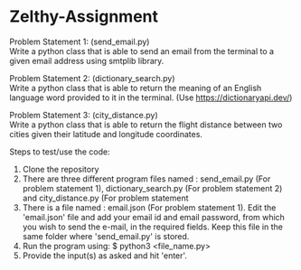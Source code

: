 # Zelthy-Assignment

Problem Statement 1: (send_email.py)  
Write a python class that is able to send an email from the terminal to a given email address
using smtplib library.

Problem Statement 2: (dictionary_search.py)  
Write a python class that is able to return the meaning of an English language word provided to it
in the terminal. (Use https://dictionaryapi.dev/)

Problem Statement 3: (city_distance.py)  
Write a python class that is able to return the flight distance between two cities given their
latitude and longitude coordinates.

Steps to test/use the code:
1) Clone the repository
2) There are three different program files named : send_email.py (For problem statement 1), dictionary_search.py (For problem statement 2) and city_distance.py  (For problem statement
3) There is a file named : email.json (For problem statement 1). Edit the 'email.json' file and add your email id and email password, from which you wish to send the e-mail, in the required fields. Keep this file in the same folder where 'send_email.py' is stored.
4) Run the program using: $ python3 <file_name.py>
5) Provide the input(s) as asked and hit 'enter'.
